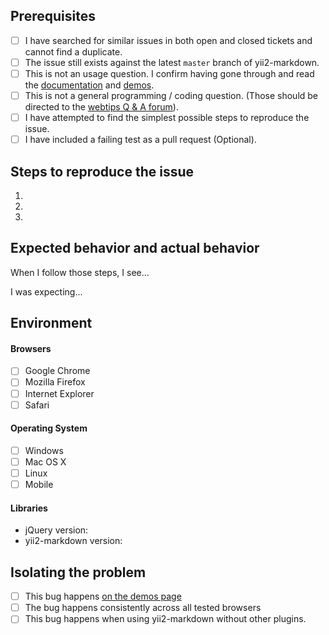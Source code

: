 ## Prerequisites

- [ ] I have searched for similar issues in both open and closed tickets and cannot find a duplicate.
- [ ] The issue still exists against the latest `master` branch of yii2-markdown.
- [ ] This is not an usage question. I confirm having gone through and read the [documentation](http://demos.krajee.com/markdown) and [demos](http://demos.krajee.com/markdown-demo).
- [ ] This is not a general programming / coding question. (Those should be directed to the [webtips Q & A forum](http://webtips.krajee.com/questions)).
- [ ] I have attempted to find the simplest possible steps to reproduce the issue.
- [ ] I have included a failing test as a pull request (Optional).

## Steps to reproduce the issue

1.
2.
3.

## Expected behavior and actual behavior

When I follow those steps, I see...

I was expecting...

## Environment

#### Browsers

- [ ] Google Chrome
- [ ] Mozilla Firefox
- [ ] Internet Explorer
- [ ] Safari

#### Operating System

- [ ] Windows
- [ ] Mac OS X
- [ ] Linux
- [ ] Mobile

#### Libraries

- jQuery version:
- yii2-markdown version:

## Isolating the problem

- [ ] This bug happens [on the demos page](https://demos.krajee.com/markdown-demo)
- [ ] The bug happens consistently across all tested browsers
- [ ] This bug happens when using yii2-markdown without other plugins.